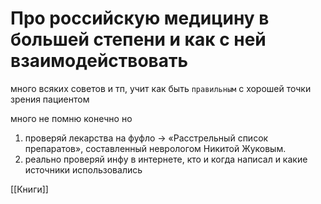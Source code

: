 

# Про российскую медицину в большей степени и как с ней взаимодействовать

много всяких советов и тп, учит как быть `правильным` с хорошей точки зрения пациентом

много не помню конечно но
1. проверяй лекарства на фуфло → «Расстрельный список препаратов», составленный неврологом Никитой Жуковым. 
2. реально проверяй инфу в интернете, кто и когда написал и какие источники использовались

[[Книги]]